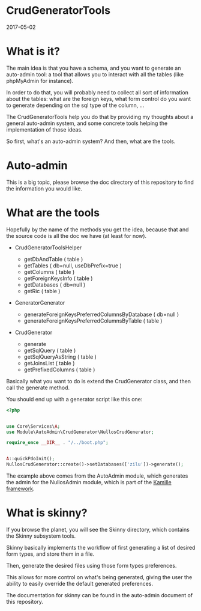 CrudGeneratorTools
======================
2017-05-02




What is it?
=================
The main idea is that you have a schema, and you want to generate an auto-admin tool: a tool
that allows you to interact with all the tables (like phpMyAdmin for instance).

In order to do that, you will probably need to collect all sort of information about the 
tables: what are the foreign keys, what form control do you want to generate depending on the sql type of the column, ...



The CrudGeneratorTools help you do that by providing my thoughts about a general auto-admin system,
and some concrete tools helping the implementation of those ideas.



So first, what's an auto-admin system?
And then, what are the tools.


Auto-admin
==============
This is a big topic, please browse the doc directory of this repository to find the information you would like.



What are the tools
===================

Hopefully by the name of the methods you get the idea, because that and the source code
is all the doc we have (at least for now).

- CrudGeneratorToolsHelper
    - getDbAndTable ( table )
    - getTables ( db=null, useDbPrefix=true )
    - getColumns ( table )
    - getForeignKeysInfo ( table )
    - getDatabases ( db=null )
    - getRic ( table )
    
- GeneratorGenerator
    - generateForeignKeysPreferredColumnsByDatabase ( db=null )
    - generateForeignKeysPreferredColumnsByTable ( table )
    
- CrudGenerator
    - generate
    - getSqlQuery ( table )
    - getSqlQueryAsString ( table )
    - getJoinsList ( table )
    - getPrefixedColumns ( table )



Basically what you want to do is extend the CrudGenerator class, and then call the generate method.

You should end up with a generator script like this one:


```php
<?php


use Core\Services\A;
use Module\AutoAdmin\CrudGenerator\NullosCrudGenerator;

require_once __DIR__ . "/../boot.php";


A::quickPdoInit();
NullosCrudGenerator::create()->setDatabases(['zilu'])->generate();

```

The example above comes from the AutoAdmin module, which generates the admin for the NullosAdmin module,
which is part of the [Kamille framework](https://github.com/lingtalfi/Kamille).




What is skinny?
====================

If you browse the planet, you will see the Skinny directory, which contains the Skinny subsystem tools.

Skinny basically implements the workflow of first generating a list of desired form types,
and store them in a file.

Then, generate the desired files using those form types preferences.

This allows for more control on what's being generated, giving the user the ability to easily
override the default generated preferences.

The documentation for skinny can be found in the auto-admin document of this repository.









